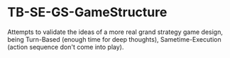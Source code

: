 # TB-SE-GS-GameStructure
Attempts to validate the ideas of a more real grand strategy game design, being Turn-Based (enough time for deep thoughts), Sametime-Execution (action sequence don't come into play).
